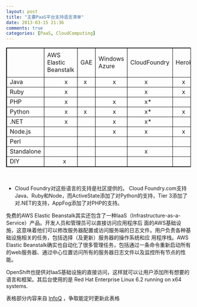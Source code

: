 ```yaml
---
layout: post
title: "主要PaaS平台支持语言清单"
date: 2013-03-15 21:36
comments: true
categories: [PaaS, CloudComputing]
---
```


<table style="width:100%;" border="1" bordercolor="#000000" cellpadding="2" cellspacing="0">
	<tbody>
		<tr>
			<td>
				<br />
			</td>
			<td>
				<span></span>AWS<span></span> Elastic Beanstalk<br />
			</td>
			<td>
				GAE<br />
			</td>
			<td>
				Windows Azure<br />
			</td>
			<td>
				CloudFoundry<br />
			</td>
			<td>
				Heroku<br />
			</td>
			<td>
				OpenShift<br />
			</td>
			<td>
				SAE<br />
			</td>
			<td>
				BAE<br />
			</td>
			<td>
				tsuru(基于Juju）<br />
			</td>
		</tr>
		<tr>
			<td>
				Java<br />
			</td>
			<td>
				&nbsp;&nbsp;&nbsp;&nbsp;&nbsp;&nbsp;&nbsp;&nbsp;&nbsp;&nbsp; x<br />
			</td>
			<td>
				&nbsp; x<br />
			</td>
			<td>
				&nbsp;&nbsp;&nbsp;&nbsp;&nbsp;&nbsp;&nbsp;&nbsp; x<br />
			</td>
			<td>
				&nbsp;&nbsp;&nbsp;&nbsp;&nbsp;&nbsp;&nbsp;&nbsp; x<br />
			</td>
			<td>
				&nbsp;&nbsp;&nbsp; x<br />
			</td>
			<td>
				&nbsp;&nbsp;&nbsp;&nbsp;&nbsp; x<br />
			</td>
			<td>
				&nbsp; x<br />
			</td>
			<td>
				&nbsp; x<br />
			</td>
			<td>
				<br />
			</td>
		</tr>
		<tr>
			<td>
				Ruby<br />
			</td>
			<td>
				&nbsp;&nbsp;&nbsp;&nbsp;&nbsp;&nbsp;&nbsp;&nbsp;&nbsp;&nbsp; x<br />
			</td>
			<td>
				<br />
			</td>
			<td>
				&nbsp;&nbsp;&nbsp;&nbsp;&nbsp;&nbsp;&nbsp;&nbsp; <br />
			</td>
			<td>
				&nbsp;&nbsp;&nbsp;&nbsp;&nbsp;&nbsp;&nbsp;&nbsp; x<br />
			</td>
			<td>
				&nbsp;&nbsp;&nbsp; x<br />
			</td>
			<td>
				&nbsp;&nbsp;&nbsp;&nbsp;&nbsp; x<br />
			</td>
			<td>
				&nbsp; <br />
			</td>
			<td>
				&nbsp;<br />
			</td>
			<td>
				<br />
			</td>
		</tr>
		<tr>
			<td>
				PHP<br />
			</td>
			<td>
				&nbsp;&nbsp;&nbsp;&nbsp;&nbsp;&nbsp;&nbsp;&nbsp;&nbsp;&nbsp; x <br />
			</td>
			<td>
				<br />
			</td>
			<td>
				&nbsp;&nbsp;&nbsp;&nbsp;&nbsp;&nbsp;&nbsp;&nbsp; x<br />
			</td>
			<td>
				&nbsp;&nbsp;&nbsp;&nbsp;&nbsp;&nbsp;&nbsp;&nbsp; x*<br />
			</td>
			<td>
				&nbsp;&nbsp; <br />
			</td>
			<td>
				&nbsp;&nbsp;&nbsp;&nbsp;&nbsp; x<br />
			</td>
			<td>
				&nbsp; x<br />
			</td>
			<td>
				&nbsp; x<br />
			</td>
			<td>
				<br />
			</td>
		</tr>
		<tr>
			<td>
				Python<br />
			</td>
			<td>
				&nbsp;&nbsp;&nbsp;&nbsp;&nbsp;&nbsp;&nbsp;&nbsp;&nbsp;&nbsp; x<br />
			</td>
			<td>
				&nbsp; x<br />
			</td>
			<td>
				&nbsp;&nbsp;&nbsp;&nbsp;&nbsp;&nbsp;&nbsp;&nbsp; x<br />
			</td>
			<td>
				&nbsp;&nbsp;&nbsp;&nbsp;&nbsp;&nbsp;&nbsp;&nbsp; x*&nbsp; <br />
			</td>
			<td>
				&nbsp;&nbsp;&nbsp; x<br />
			</td>
			<td>
				&nbsp;&nbsp;&nbsp;&nbsp;&nbsp; x<br />
			</td>
			<td>
				&nbsp; x<br />
			</td>
			<td>
				&nbsp; x<br />
			</td>
			<td>
				<br />
			</td>
		</tr>
		<tr>
			<td>
				.NET<br />
			</td>
			<td>
				&nbsp;&nbsp;&nbsp;&nbsp;&nbsp;&nbsp;&nbsp;&nbsp;&nbsp;&nbsp; x<br />
			</td>
			<td>
				<br />
			</td>
			<td>
				&nbsp;&nbsp;&nbsp;&nbsp;&nbsp;&nbsp;&nbsp;&nbsp; x<br />
			</td>
			<td>
				&nbsp;&nbsp;&nbsp;&nbsp;&nbsp;&nbsp;&nbsp;&nbsp; x*<br />
			</td>
			<td>
				&nbsp;<br />
			</td>
			<td>
				&nbsp;&nbsp;&nbsp; <br />
			</td>
			<td>
				<br />
			</td>
			<td>
				<br />
			</td>
			<td>
				<br />
			</td>
		</tr>
		<tr>
			<td>
				Node.js<br />
			</td>
			<td>
				<br />
			</td>
			<td>
				<br />
			</td>
			<td>
				&nbsp;&nbsp;&nbsp;&nbsp;&nbsp;&nbsp;&nbsp;&nbsp; x<br />
			</td>
			<td>
				&nbsp;&nbsp;&nbsp;&nbsp;&nbsp;&nbsp;&nbsp;&nbsp; x <br />
			</td>
			<td>
				&nbsp;&nbsp;&nbsp; x<br />
			</td>
			<td>
				&nbsp;&nbsp;&nbsp;&nbsp;&nbsp; x<br />
			</td>
			<td>
				<br />
			</td>
			<td>
				<br />
			</td>
			<td>
				<br />
			</td>
		</tr>
		<tr>
			<td>
				Perl<br />
			</td>
			<td>
				<br />
			</td>
			<td>
				<br />
			</td>
			<td>
				<br />
			</td>
			<td>
				<br />
			</td>
			<td>
				<br />
			</td>
			<td>
				&nbsp;&nbsp;&nbsp;&nbsp;&nbsp; x<br />
			</td>
			<td>
				<br />
			</td>
			<td>
				<br />
			</td>
			<td>
				<br />
			</td>
		</tr>
		<tr>
			<td>
				Standalone<br />
			</td>
			<td>
				<br />
			</td>
			<td>
				<br />
			</td>
			<td>
				<br />
			</td>
			<td>
				&nbsp;&nbsp;&nbsp;&nbsp;&nbsp;&nbsp;&nbsp;&nbsp; x<br />
			</td>
			<td>
				<br />
			</td>
			<td>
				&nbsp;<br />
			</td>
			<td>
				<br />
			</td>
			<td>
				<br />
			</td>
			<td>
				<br />
			</td>
		</tr>
		<tr>
			<td>
				DIY<br />
			</td>
			<td>
				&nbsp;&nbsp;&nbsp;&nbsp;&nbsp;&nbsp;&nbsp;&nbsp;&nbsp; x<br />
			</td>
			<td>
				<br />
			</td>
			<td>
				<br />
			</td>
			<td>
				<br />
			</td>
			<td>
				<br />
			</td>
			<td>
				&nbsp;&nbsp;&nbsp;&nbsp;&nbsp; x<br />
			</td>
			<td>
				<br />
			</td>
			<td>
				<br />
			</td>
			<td>
				&nbsp;&nbsp;&nbsp;&nbsp;&nbsp;&nbsp;&nbsp;&nbsp;&nbsp;&nbsp; x<br />
			</td>
		</tr>
	</tbody>
</table>
<br />

* Cloud Foundry对这些语言的支持是社区提供的。
 Cloud Foundry.com支持Java、Ruby和Node，而ActiveState添加了对Python的支持，Tier 3添加了对.NET的支持，AppFog添加了对PHP的支持。

 免费的AWS Elastic Beanstalk其实还包含了一种IaaS（Infrastructure-as-a-Service）产品。开发人员和管理员可以直接访问应用程序后 面的AWS基础设施，这意味着他们可以修改服务器配置或访问服务端的日志文件。用户负责各种基础设施相关的任务，包括选择（及更新）服务器的操作系统和应 用程序栈。AWS Elastic Beanstalk确实也自动化了很多管理任务，包括通过一条命令重新启动所有的web服务器、通过中心位置访问所有的服务器日志文件以及监控所有节点的性能。

OpenShift也提供对IaaS基础设施的直接访问，这样就可以让用户添加所有想要的语言和框架。其后台使用的是 Red Hat Enterprise Linux 6.2 running on x64 systems.

表格部分内容来自 [InfoQ] ，争取能定时更新此表格


   [infoQ]: http://www.infoq.com/cn/news/2012/11/aws-elastic-beanstalk-ruby


